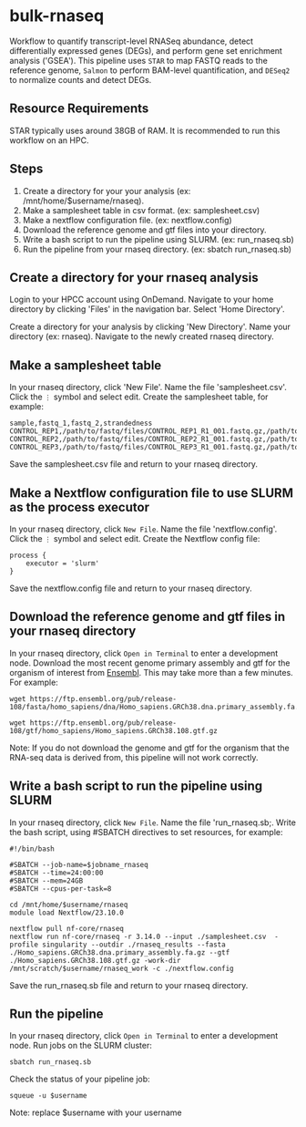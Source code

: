 # bulk-rnaseq
Workflow to quantify transcript-level RNASeq abundance, detect differentially expressed genes (DEGs), and perform gene set enrichment analysis ('GSEA'). This pipeline uses `STAR` to map FASTQ reads to the reference genome, `Salmon` to perform BAM-level quantification, and `DESeq2` to normalize counts and detect DEGs.

## Resource Requirements
STAR typically uses around 38GB of RAM. It is recommended to run this workflow on an HPC.

## Steps
1. Create a directory for your your analysis (ex: /mnt/home/$username/rnaseq).
2. Make a samplesheet table in csv format. (ex: samplesheet.csv)
3. Make a nextflow configuration file. (ex: nextflow.config)
4. Download the reference genome and gtf files into your directory.
5. Write a bash script to run the pipeline using SLURM. (ex: run_rnaseq.sb)
6. Run the pipeline from your rnaseq directory. (ex: sbatch run_rnaseq.sb)

## Create a directory for your rnaseq analysis
Login to your HPCC account using OnDemand. Navigate to your home directory by clicking 'Files' in the navigation bar. Select 'Home Directory'.

Create a directory for your analysis by clicking 'New Directory'. Name your directory (ex: rnaseq). Navigate to the newly created rnaseq directory.

## Make a samplesheet table
In your rnaseq directory, click 'New File'. Name the file 'samplesheet.csv'. Click the `⋮` symbol and select edit. Create the samplesheet table, for example:
```
sample,fastq_1,fastq_2,strandedness
CONTROL_REP1,/path/to/fastq/files/CONTROL_REP1_R1_001.fastq.gz,/path/to/fastq/files/CONTROL_REP1_R2_001.fastq.gz,auto
CONTROL_REP2,/path/to/fastq/files/CONTROL_REP2_R1_001.fastq.gz,/path/to/fastq/files/CONTROL_REP2_R2_001.fastq.gz,auto
CONTROL_REP3,/path/to/fastq/files/CONTROL_REP3_R1_001.fastq.gz,/path/to/fastq/files/CONTROL_REP3_R2_001.fastq.gz,auto
```
Save the samplesheet.csv file and return to your rnaseq directory.

## Make a Nextflow configuration file to use SLURM as the process executor
In your rnaseq directory, click `New File`. Name the file 'nextflow.config'. Click the `⋮` symbol and select edit. Create the Nextflow config file:
```
process {
    executor = 'slurm'
}
```
Save the nextflow.config file and return to your rnaseq directory.

## Download the reference genome and gtf files in your rnaseq directory
In your rnaseq directory, click `Open in Terminal` to enter a development node. Download the most recent genome primary assembly and gtf for the organism of interest from [Ensembl](https://ensembl.org/). This may take more than a few minutes. For example:
```
wget https://ftp.ensembl.org/pub/release-108/fasta/homo_sapiens/dna/Homo_sapiens.GRCh38.dna.primary_assembly.fa.gz

wget https://ftp.ensembl.org/pub/release-108/gtf/homo_sapiens/Homo_sapiens.GRCh38.108.gtf.gz
```
Note: If you do not download the genome and gtf for the organism that the RNA-seq data is derived from, this pipeline will not work correctly.

## Write a bash script to run the pipeline using SLURM
In your rnaseq directory, click `New File`. Name the file 'run_rnaseq.sb;. Write the bash script, using #SBATCH directives to set resources, for example:
```
#!/bin/bash

#SBATCH --job-name=$jobname_rnaseq
#SBATCH --time=24:00:00
#SBATCH --mem=24GB
#SBATCH --cpus-per-task=8

cd /mnt/home/$username/rnaseq
module load Nextflow/23.10.0

nextflow pull nf-core/rnaseq
nextflow run nf-core/rnaseq -r 3.14.0 --input ./samplesheet.csv  -profile singularity --outdir ./rnaseq_results --fasta ./Homo_sapiens.GRCh38.dna.primary_assembly.fa.gz --gtf ./Homo_sapiens.GRCh38.108.gtf.gz -work-dir /mnt/scratch/$username/rnaseq_work -c ./nextflow.config
```
Save the run_rnaseq.sb file and return to your rnaseq directory.

## Run the pipeline
In your rnaseq directory, click `Open in Terminal` to enter a development node. Run jobs on the SLURM cluster:
```
sbatch run_rnaseq.sb
```
Check the status of your pipeline job:
```
squeue -u $username
```
Note: replace $username with your username
